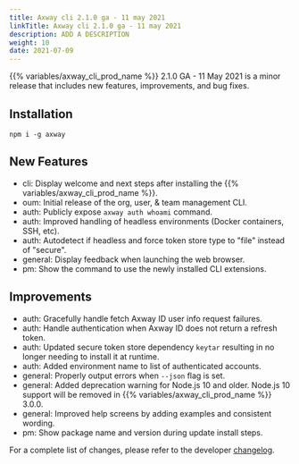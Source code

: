 ```yaml
---
title: Axway cli 2.1.0 ga - 11 may 2021
linkTitle: Axway cli 2.1.0 ga - 11 may 2021
description: ADD A DESCRIPTION
weight: 10
date: 2021-07-09
---
```


{{% variables/axway_cli_prod_name %}} 2.1.0 GA - 11 May 2021 is a minor release that includes new features, improvements, and bug fixes.

## Installation

```
npm i -g axway
```

## New Features

* cli: Display welcome and next steps after installing the {{% variables/axway_cli_prod_name %}}.
* oum: Initial release of the org, user, & team management CLI.
* auth: Publicly expose `axway auth whoami` command.
* auth: Improved handling of headless environments (Docker containers, SSH, etc).
* auth: Autodetect if headless and force token store type to "file" instead of "secure".
* general: Display feedback when launching the web browser.
* pm: Show the command to use the newly installed CLI extensions.

## Improvements

* auth: Gracefully handle fetch Axway ID user info request failures.
* auth: Handle authentication when Axway ID does not return a refresh token.
* auth: Updated secure token store dependency `keytar` resulting in no longer needing to install it at runtime.
* auth: Added environment name to list of authenticated accounts.
* general: Properly output errors when `--json` flag is set.
* general: Added deprecation warning for Node.js 10 and older. Node.js 10 support will be removed in {{% variables/axway_cli_prod_name %}} 3.0.0.
* general: Improved help screens by adding examples and consistent wording.
* pm: Show package name and version during update install steps.

For a complete list of changes, please refer to the developer [changelog](https://github.com/appcelerator/amplify-tooling/blob/master/docs/Release%20Notes/Axway%20CLI%202.1.0.md).
